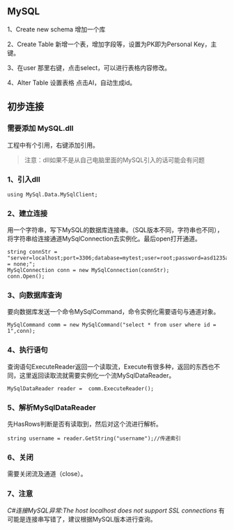 ## MySQL

1、Create new schema 增加一个库

2、Create Table 新增一个表，增加字段等，设置为PK即为Personal Key，主键。

3、在user 那里右键，点击select，可以进行表格内容修改。

4、Alter Table 设置表格 点击AI，自动生成id。



## 初步连接
### 需要添加 MySQL.dll
工程中有个引用，右键添加引用。
> 注意：dll如果不是从自己电脑里面的MySQL引入的话可能会有问题

### 1、引入dll
```
using MySql.Data.MySqlClient;
```

### 2、建立连接
用一个字符串，写下MySQL的数据库连接串。（SQL版本不同，字符串也不同），将字符串给连接通道MySqlConnection去实例化。最后open打开通道。

```
string connStr = "server=localhost;port=3306;database=mytest;user=root;password=asd1235a;SslMode = none;";
MySqlConnection conn = new MySqlConnection(connStr);
conn.Open();
```

### 3、向数据库查询
要向数据库发送一个命令MySqlCommand，命令实例化需要语句与通道对象。
```
MySqlCommand comm = new MySqlCommand("select * from user where id = 1",conn);
```

### 4、执行语句
查询语句ExecuteReader返回一个读取流，Execute有很多种，返回的东西也不同，这里返回读取流就需要实例化一个流MySqlDataReader。
```
MySqlDataReader reader =  comm.ExecuteReader();
```


### 5、解析MySqlDataReader
先HasRows判断是否有读取到，然后对这个流进行解析。
```
string username = reader.GetString("username");//传递索引
```

### 6、关闭
需要关闭流及通道（close）。


### 7、注意
*C#连接MySQL异常:The host localhost does not support SSL connections*
有可能是连接串写错了，建议根据MySQL版本进行查询。







